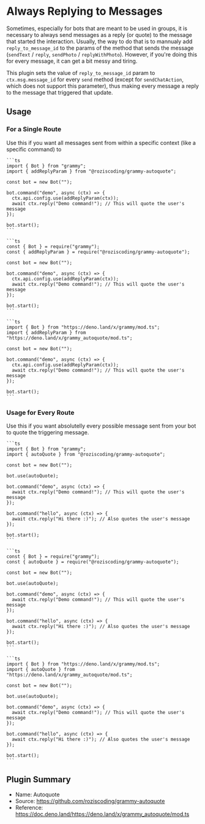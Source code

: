 # Always Replying to Messages

Sometimes, especially for bots that are meant to be used in groups, it is necessary to always send messages as a reply (or quote) to the message that started the interaction.
Usually, the way to do that is to mannualy add `reply_to_message_id` to the params of the method that sends the message (`sendText` / `reply`, `sendPhoto` / `replyWithPhoto`).
However, if you're doing this for every message, it can get a bit messy and tiring.

This plugin sets the value of `reply_to_message_id` param to `ctx.msg.message_id` for every `send` method (except for `sendChatAction`, which does not support this parameter), thus making every message a reply to the message that triggered that update.

## Usage

### For a Single Route

Use this if you want all messages sent from within a specific context (like a specific command) to

<CodeGroup>
  <CodeGroupItem title="TypeScript" active>

    ```ts
    import { Bot } from "grammy";
    import { addReplyParam } from "@roziscoding/grammy-autoquote";

    const bot = new Bot("");

    bot.command("demo", async (ctx) => {
      ctx.api.config.use(addReplyParam(ctx));
      await ctx.reply("Demo command!"); // This will quote the user's message
    });

    bot.start();
    ```

</CodeGroupItem>
  <CodeGroupItem title="JavaScript">

    ```ts
    const { Bot } = require("grammy");
    const { addReplyParam } = require("@roziscoding/grammy-autoquote");

    const bot = new Bot("");

    bot.command("demo", async (ctx) => {
      ctx.api.config.use(addReplyParam(ctx));
      await ctx.reply("Demo command!"); // This will quote the user's message
    });

    bot.start();
    ```

</CodeGroupItem>
  <CodeGroupItem title="Deno">

    ```ts
    import { Bot } from "https://deno.land/x/grammy/mod.ts";
    import { addReplyParam } from "https://deno.land/x/grammy_autoquote/mod.ts";

    const bot = new Bot("");

    bot.command("demo", async (ctx) => {
      ctx.api.config.use(addReplyParam(ctx));
      await ctx.reply("Demo command!"); // This will quote the user's message
    });

    bot.start();
    ```

</CodeGroupItem>
</CodeGroup>

### Usage for Every Route

Use this if you want absolutelly every possible message sent from your bot to quote the triggering message.

<CodeGroup>
  <CodeGroupItem title="TypeScript" active>

    ```ts
    import { Bot } from "grammy";
    import { autoQuote } from "@roziscoding/grammy-autoquote";

    const bot = new Bot("");

    bot.use(autoQuote);

    bot.command("demo", async (ctx) => {
      await ctx.reply("Demo command!"); // This will quote the user's message
    });

    bot.command("hello", async (ctx) => {
      await ctx.reply("Hi there :)"); // Also quotes the user's message
    });

    bot.start();
    ```

</CodeGroupItem>
  <CodeGroupItem title="JavaScript">

    ```ts
    const { Bot } = require("grammy");
    const { autoQuote } = require("@roziscoding/grammy-autoquote");

    const bot = new Bot("");

    bot.use(autoQuote);

    bot.command("demo", async (ctx) => {
      await ctx.reply("Demo command!"); // This will quote the user's message
    });

    bot.command("hello", async (ctx) => {
      await ctx.reply("Hi there :)"); // Also quotes the user's message
    });

    bot.start();
    ```

</CodeGroupItem>
  <CodeGroupItem title="Deno">

    ```ts
    import { Bot } from "https://deno.land/x/grammy/mod.ts";
    import { autoQuote } from "https://deno.land/x/grammy_autoquote/mod.ts";

    const bot = new Bot("");

    bot.use(autoQuote);

    bot.command("demo", async (ctx) => {
      await ctx.reply("Demo command!"); // This will quote the user's message
    });

    bot.command("hello", async (ctx) => {
      await ctx.reply("Hi there :)"); // Also quotes the user's message
    });

    bot.start();
    ```

</CodeGroupItem>
</CodeGroup>

## Plugin Summary

- Name: Autoquote
- Source: <https://github.com/roziscoding/grammy-autoquote>
- Reference: <https://doc.deno.land/https://deno.land/x/grammy_autoquote/mod.ts>
